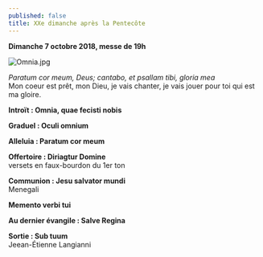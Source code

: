 ```yaml
---
published: false
title: XXe dimanche après la Pentecôte
---
```

**Dimanche 7 octobre 2018, messe de 19h**

![Omnia.jpg]({{site.baseurl}}/images/Omnia.jpg)


*Paratum cor meum, Deus; cantabo, et psallam tibi, gloria mea*  
Mon coeur est prêt, mon Dieu, je vais chanter, je vais jouer pour toi qui est ma gloire.

**Introït : Omnia, quae fecisti nobis**

**Graduel : Oculi omnium**

**Alleluia : Paratum cor meum**

**Offertoire : Diriagtur Domine**  
versets en faux-bourdon du 1er ton

**Communion : Jesu salvator mundi**  
Menegali

**Memento verbi tui**  

**Au dernier évangile : Salve Regina**  

**Sortie : Sub tuum**  
Jeean-Étienne Langianni